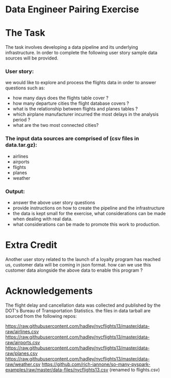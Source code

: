 Data Engineer Pairing Exercise
==============================


# The Task

The task involves developing a data pipeline and its underlying infrastructure. In order to complete the following user story sample data sources will be provided.


### User story:

we would like to explore and process the flights data in order to answer questions such as:
- how many days does the flights table cover ?
- how many departure cities the flight database covers ?
- what is the relationship between flights and planes tables ?
- which airplane manufacturer incurred the most delays in the analysis period ?
- what are the two most connected cities?


### The input data sources are comprised of (csv files in data.tar.gz):

- airlines
- airports
- flights
- planes
- weather


### Output:

- answer the above user story questions
- provide instructions on how to create the pipeline and the infrastructure
- the data is kept small for the exercise, what considerations can be made when dealing with real data.
- what considerations can be made to promote this work to production.


# Extra Credit
Another user story related to the launch of a loyalty program has reached us,
customer data will be coming in json format.
how can we use this customer data alongside the above data to enable this program ?


# Acknowledgements
The flight delay and cancellation data was collected and published by the DOT's Bureau of Transportation Statistics.
the files in data tarball are sourced from the following repos:

https://raw.githubusercontent.com/hadley/nycflights13/master/data-raw/airlines.csv
https://raw.githubusercontent.com/hadley/nycflights13/master/data-raw/airports.csv
https://raw.githubusercontent.com/hadley/nycflights13/master/data-raw/planes.csv
https://raw.githubusercontent.com/hadley/nycflights13/master/data-raw/weather.csv
https://github.com/rich-iannone/so-many-pyspark-examples/raw/master/data-files/nycflights13.csv (renamed to flights.csv)
